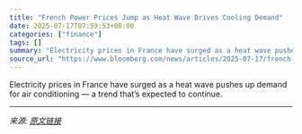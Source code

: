 ```yaml
---
title: "French Power Prices Jump as Heat Wave Drives Cooling Demand"
date: 2025-07-17T07:59:53+08:00
categories: ["finance"]
tags: []
summary: "Electricity prices in France have surged as a heat wave pushes up demand for air conditioning &mdash; a trend that’s expected to continue."
source_url: "https://www.bloomberg.com/news/articles/2025-07-17/french-power-prices-jump-as-heat-drives-up-demand-for-cooling"
---
```


Electricity prices in France have surged as a heat wave pushes up demand for air conditioning &mdash; a trend that’s expected to continue.

---

*来源: [原文链接](https://www.bloomberg.com/news/articles/2025-07-17/french-power-prices-jump-as-heat-drives-up-demand-for-cooling)*
